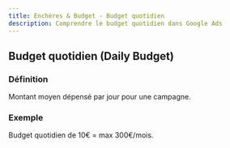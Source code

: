 ```yaml
---
title: Enchères & Budget - Budget quotidien
description: Comprendre le budget quotidien dans Google Ads
---
```


## Budget quotidien (Daily Budget)

### Définition
Montant moyen dépensé par jour pour une campagne.

### Exemple
Budget quotidien de 10€ = max 300€/mois.